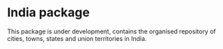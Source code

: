 # India package
This package is under development, contains the organised repository of cities, towns, states and union territories in India.
